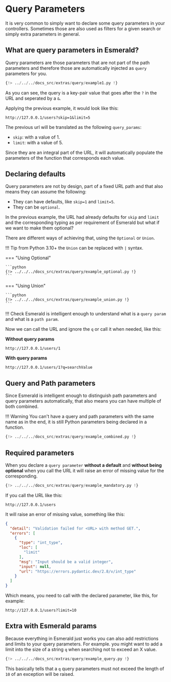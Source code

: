 # Query Parameters

It is very common to simply want to declare some query parameters in your controllers. Sometimes those are also used
as filters for a given search or simply extra parameters in general.

## What are query parameters in Esmerald?

Query parameters are those parameters that are not part of the path parameters and therefore those are automatically
injected as `query` parameters for you.

```python
{!> ../../../docs_src/extras/query/example1.py !}
```

As you can see, the query is a key-pair value that goes after the `?` in the URL and seperated by a `&`.

Applying the previous example, it would look like this:

```shell
http://127.0.0.1/users?skip=1&limit=5
```

The previous url will be translated as the following `query_params`:

- `skip`: with a value of 1.
- `limit`: with a value of 5.

Since they are an integral part of the URL, it will automatically populate the parameters of the function that corresponds
each value.

## Declaring defaults

Query parameters are not by design, part of a fixed URL path and that also means they can assume the following:

- They can have defaults, like `skip=1` and `limit=5`.
- They can be `optional`.

In the previous example, the URL had already defaults for `skip` and `limit` and the corresponding typing as per requirement
of Esmerald but what if we want to make them optional?

There are different ways of achieving that, using the `Optional` or `Union`.

!!! Tip
    from Python 3.10+ the `Union` can be replaced with `|` syntax.


=== "Using Optional"

    ```python
    {!> ../../../docs_src/extras/query/example_optional.py !}
    ```

=== "Using Union"

    ```python
    {!> ../../../docs_src/extras/query/example_union.py !}
    ```

!!! Check
    Esmerald is intelligent enough to understand what is a `query param` and what is a `path param`.

Now we can call the URL and ignore the `q` or call it when needed, like this:

**Without query params**

```shell
http://127.0.0.1/users/1
```

**With query params**

```shell
http://127.0.0.1/users/1?q=searchValue
```

## Query and Path parameters

Since Esmerald is intelligent enough to distinguish path parameters and query parameters automatically, that also means
you can have multiple of both combined.

!!! Warning
    You can't have a query and path parameters with the same name as in the end, it is still Python parameters being
    declared in a function.

```python
{!> ../../../docs_src/extras/query/example_combined.py !}
```

## Required parameters

When you declare a `query parameter` **without a default** and **without being optional** when you call the URL
it will raise an error of missing value for the corresponding.

```python
{!> ../../../docs_src/extras/query/example_mandatory.py !}
```

If you call the URL like this:

```
http://127.0.0.1/users
```

It will raise an error of missing value, something like this:

```json
{
  "detail": "Validation failed for <URL> with method GET.",
  "errors": [
    {
      "type": "int_type",
      "loc": [
        "limit"
      ],
      "msg": "Input should be a valid integer",
      "input": null,
      "url": "https://errors.pydantic.dev/2.8/v/int_type"
    }
  ]
}
```

Which means, you need to call with the declared parameter, like this, for example:

```shell
http://127.0.0.1/users?limit=10
```

## Extra with Esmerald params

Because everything in Esmerald just works you can also add restrictions and limits to your query parameters. For example.
you might want to add a limit into the size of a string `q` when searching not to exceed an X value.

```python
{!> ../../../docs_src/extras/query/example_query.py !}
```

This basically tells that a `q` query parameters must not exceed the length of `10` of an exception will be raised.
